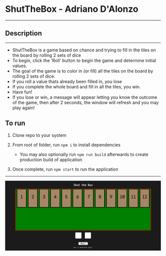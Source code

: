 # ShutTheBox - Adriano D'Alonzo

<hr>

## Description

<hr>

- ShutTheBox is a game based on chance and trying to fill in the tiles on the board by rolling 2 sets of dice
- To begin, click the 'Roll' button to begin the game and determine initial values.
- The goal of the game is to color in (or fill) all the tiles on the board by rolling 2 sets of dice.
- If you roll a value thats already been filled in, you lose
- If you complete the whole board and fill in all the tiles, you win.
- Have fun!
- If you lose or win, a message will appear letting you know the outcome of the game, then after 2 seconds, the window will refresh and you may play again!

## To run
1. Clone repo to your system
2. From root of folder, run `npm i` to install dependencies 
    -   You may also optionally run `npm run build` afterwards to create production build of application

3. Once complete, run `npm start` to run the application

<hr>

![ShutTheBox Game in Action!](image.png)

